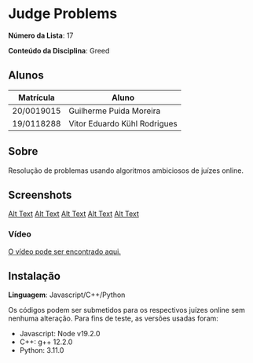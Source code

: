 # Judge Problems

**Número da Lista**: 17

**Conteúdo da Disciplina**: Greed

## Alunos
|Matrícula | Aluno |
| -- | -- |
| 20/0019015  | Guilherme Puida Moreira |
| 19/0118288  | Vitor Eduardo Kühl Rodrigues |

## Sobre 

Resolução de problemas usando algoritmos ambiciosos de juízes online.

## Screenshots

[Alt Text](/media/ii.png)
[Alt Text](/media/iii.png)
[Alt Text](/media/iv.png)
[Alt Text](/media/p1.jpg)
[Alt Text](/media/p2.jpg)

### Vídeo

[O vídeo pode ser encontrado aqui.](/media/video.mp4)

## Instalação 

**Linguagem**: Javascript/C++/Python

Os códigos podem ser submetidos para os respectivos juízes online sem nenhuma alteração.
Para fins de teste, as versões usadas foram:

- Javascript: Node v19.2.0 
- C++: g++ 12.2.0
- Python: 3.11.0
